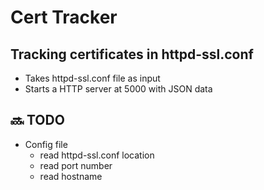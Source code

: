 # Cert Tracker
## Tracking certificates in httpd-ssl.conf

- Takes httpd-ssl.conf file as input
- Starts a HTTP server at 5000 with JSON data

## 🔜 TODO

- Config file
    - read httpd-ssl.conf location
    - read port number
    - read hostname